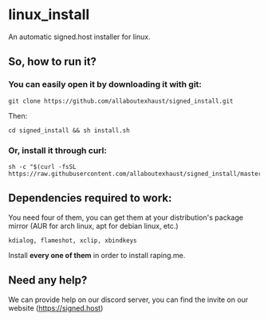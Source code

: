 # linux_install
An automatic signed.host installer for linux.


## So, how to run it?

### You can easily open it by downloading it with git:

```
git clone https://github.com/allaboutexhaust/signed_install.git
```
Then:

```
cd signed_install && sh install.sh
```

### Or, install it through curl:

```
sh -c "$(curl -fsSL https://raw.githubusercontent.com/allaboutexhaust/signed_install/master/install.sh)"
```

## Dependencies required to work:

You need four of them, you can get them at your distribution's package mirror (AUR for arch linux, apt for debian linux, etc.)

```
kdialog, flameshot, xclip, xbindkeys
```

Install **every one of them** in order to install raping.me.

## Need any help?

We can provide help on our discord server, you can find the invite on our website (https://signed.host)

